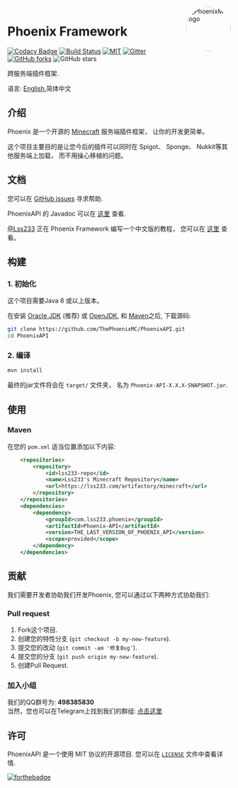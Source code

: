 <img align="right" alt="PhoenixMC logo" width="100" src="https://avatars0.githubusercontent.com/u/35197080?s=400&u=289914ca504d80656a3cdb9646342c76666e2c0b&v=4" style="border-radius: 100%">

# Phoenix Framework 

[![Codacy Badge](https://api.codacy.com/project/badge/Grade/ffc28ae8f9524b90a83a4039b8e378d4)](https://app.codacy.com/app/PhoenixMC/PhoenixAPI?utm_source=github.com&utm_medium=referral&utm_content=ThePhoenixMC/PhoenixAPI&utm_campaign=Badge_Grade_Dashboard)
[![Build Status](https://travis-ci.org/ThePhoenixMC/PhoenixAPI.svg?branch=master)](https://travis-ci.org/ThePhoenixMC/PhoenixAPI)
[![MIT](https://img.shields.io/github/license/mashape/apistatus.svg)](https://github.com/ThePhoenixMC/PhoenixAPI/blob/master/LICENSE)
[![Gitter](https://camo.githubusercontent.com/da2edb525cde1455a622c58c0effc3a90b9a181c/68747470733a2f2f6261646765732e6769747465722e696d2f4a6f696e253230436861742e737667)](https://gitter.im/ThePhoenixMC)
[![GitHub forks](https://img.shields.io/github/forks/ThePhoenixMC/PhoenixAPI.svg?style=flat-square&label=Fork)](https://github.com/ThePhoenixMC/PhoenixAPI/fork)
![GitHub stars](https://img.shields.io/github/stars/ThePhoenixMC/PhoenixAPI.svg?style=flat-square&label=Stars)

跨服务端插件框架.  



语言: [English](README.md),简体中文

## 介绍

Phoenix 是一个开源的 [Minecraft](http://minecraft.net) 服务端插件框架，
让你的开发更简单。

这个项目主要目的是让您今后的插件可以同时在 Spigot、 Sponge、 Nukkit等其他服务端上加载，
而不用操心移植的问题。
 

## 文档

您可以在 [GitHub issues](https://github.com/ThePhoenixMC/PhoenixAPI/issues) 寻求帮助.

PhoenixAPI 的 Javadoc 可以在 [这里](https://thephoenixmc.github.io/javadoc) 查看.

[@Lss233](https://github.com/lss233) 正在 Phoenix Framework 编写一个中文版的教程，
您可以在 [这里](https://blog.lss233.com/phoenixframework-ru-men-jiao-cheng/) 查看。   

## 构建


### 1. 初始化

这个项目需要Java 8 或以上版本。  

在安装 [Oracle JDK](http://oracle.com/technetwork/java/javase/downloads) (推荐) 或 [OpenJDK](http://openjdk.java.net/), 和
[Maven](https://maven.apache.org)之后, 下载源码:

```sh
git clone https://github.com/ThePhoenixMC/PhoenixAPI.git
cd PhoenixAPI
```

### 2. 编译

```sh
mvn install
```

最终的jar文件将会在 `target/` 文件夹， 名为 `Phoenix-API-X.X.X-SNAPSHOT.jar`.

## 使用

### Maven

在您的 `pom.xml` 适当位置添加以下内容:

```xml
    <repositories>
        <repository>
            <id>lss233-repo</id>
            <name>Lss233's Minecraft Repository</name>
            <url>https://lss233.com/artifactory/minecraft</url>
        </repository>    
    </repositories>
    <dependencies>
        <dependency>
            <groupId>com.lss233.phoenix</groupId>
            <artifactId>Phoenix-API</artifactId>
            <version>THE_LAST_VERSION_OF_PHOENIX_API</version>
            <scope>provided</scope>
        </dependency>
    </dependencies>
```

## 贡献

我们需要开发者协助我们开发Phoenix, 您可以通过以下两种方式协助我们:

### Pull request

1. Fork这个项目.
2. 创建您的特性分支 (`git checkout -b my-new-feature`).
3. 提交您的改动 (`git commit -am '修复Bug'`).
4. 提交您的分支 (`git push origin my-new-feature`).
5. 创建Pull Request.

### 加入小组

我们的QQ群号为: **498385830**  
当然，您也可以在Telegram上找到我们的群组: [点击这里](https://t.me/PhoenixMCDev)

## 许可

PhoenixAPI 是一个使用 MIT 协议的开源项目. 您可以在
[`LICENSE`](LICENSE) 文件中查看详情.


[![forthebadge](https://forthebadge.com/images/badges/built-with-love.svg)](https://forthebadge.com)
